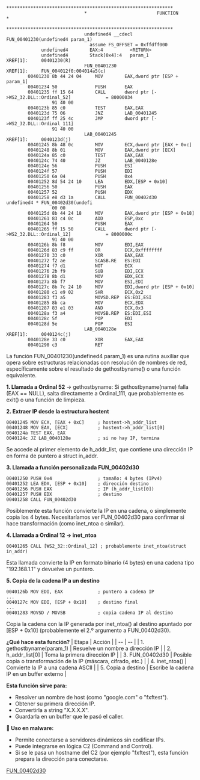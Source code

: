 ```
                             **************************************************************
                             *                          FUNCTION                          *
                             **************************************************************
                             undefined4 __cdecl FUN_00401230(undefined4 param_1)
                               assume FS_OFFSET = 0xffdff000
             undefined4        EAX:4          <RETURN>
             undefined4        Stack[0x4]:4   param_1                                 XREF[1]:     00401230(R)
                             FUN_00401230                                    XREF[1]:     FUN_004012f0:004014a5(c)
        00401230 8b 44 24 04     MOV        EAX,dword ptr [ESP + param_1]
        00401234 50              PUSH       EAX
        00401235 ff 15 64        CALL       dword ptr [->WS2_32.DLL::Ordinal_52]             = 80000034
                 91 40 00
        0040123b 85 c0           TEST       EAX,EAX
        0040123d 75 06           JNZ        LAB_00401245
        0040123f ff 25 4c        JMP        dword ptr [->WS2_32.DLL::Ordinal_111]
                 91 40 00
                             LAB_00401245                                    XREF[1]:     0040123d(j)
        00401245 8b 48 0c        MOV        ECX,dword ptr [EAX + 0xc]
        00401248 8b 01           MOV        EAX,dword ptr [ECX]
        0040124a 85 c0           TEST       EAX,EAX
        0040124c 74 40           JZ         LAB_0040128e
        0040124e 56              PUSH       ESI
        0040124f 57              PUSH       EDI
        00401250 6a 04           PUSH       0x4
        00401252 8d 54 24 10     LEA        EDX,[ESP + 0x10]
        00401256 50              PUSH       EAX
        00401257 52              PUSH       EDX
        00401258 e8 d3 1a        CALL       FUN_00402d30                                     undefined4 * FUN_00402d30(undefi
                 00 00
        0040125d 8b 44 24 18     MOV        EAX,dword ptr [ESP + 0x18]
        00401261 83 c4 0c        ADD        ESP,0xc
        00401264 50              PUSH       EAX
        00401265 ff 15 50        CALL       dword ptr [->WS2_32.DLL::Ordinal_12]             = 8000000c
                 91 40 00
        0040126b 8b f8           MOV        EDI,EAX
        0040126d 83 c9 ff        OR         ECX,0xffffffff
        00401270 33 c0           XOR        EAX,EAX
        00401272 f2 ae           SCASB.RE   ES:EDI
        00401274 f7 d1           NOT        ECX
        00401276 2b f9           SUB        EDI,ECX
        00401278 8b d1           MOV        EDX,ECX
        0040127a 8b f7           MOV        ESI,EDI
        0040127c 8b 7c 24 10     MOV        EDI,dword ptr [ESP + 0x10]
        00401280 c1 e9 02        SHR        ECX,0x2
        00401283 f3 a5           MOVSD.REP  ES:EDI,ESI
        00401285 8b ca           MOV        ECX,EDX
        00401287 83 e1 03        AND        ECX,0x3
        0040128a f3 a4           MOVSB.REP  ES:EDI,ESI
        0040128c 5f              POP        EDI
        0040128d 5e              POP        ESI
                             LAB_0040128e                                    XREF[1]:     0040124c(j)
        0040128e 33 c0           XOR        EAX,EAX
        00401290 c3              RET
```


La función FUN_00401230(undefined4 param_1) es una rutina auxiliar que opera sobre estructuras relacionadas con resolución de nombres de red, específicamente sobre el resultado de gethostbyname() o una función equivalente.


**1. Llamada a Ordinal 52** → gethostbyname: Si gethostbyname(name) falla (EAX == NULL), salta directamente a Ordinal_111, que probablemente es exit() o una función de limpieza.

**2. Extraer IP desde la estructura hostent**
```
00401245 MOV ECX, [EAX + 0xC]     ; hostent->h_addr_list
00401248 MOV EAX, [ECX]           ; hostent->h_addr_list[0]
0040124a TEST EAX, EAX
0040124c JZ LAB_0040128e          ; si no hay IP, termina
```
Se accede al primer elemento de h_addr_list, que contiene una dirección IP en forma de puntero a struct in_addr.



**3. Llamada a función personalizada FUN_00402d30**


```
00401250 PUSH 0x4                 ; tamaño: 4 bytes (IPv4)
00401252 LEA EDX, [ESP + 0x10]    ; dirección destino
00401256 PUSH EAX                 ; IP (h_addr_list[0])
00401257 PUSH EDX                 ; destino
00401258 CALL FUN_00402d30
```
Posiblemente esta función convierte la IP en una cadena, o simplemente copia los 4 bytes. Necesitaríamos ver FUN_00402d30 para confirmar si hace transformación (como inet_ntoa o similar).


**4. Llamada a Ordinal 12 → inet_ntoa**
```
00401265 CALL [WS2_32::Ordinal_12] ; probablemente inet_ntoa(struct in_addr)
```
Esta llamada convierte la IP en formato binario (4 bytes) en una cadena tipo "192.168.1.1" y devuelve un puntero.

**5. Copia de la cadena IP a un destino**
```
0040126b MOV EDI, EAX             ; puntero a cadena IP
...
0040127c MOV EDI, [ESP + 0x10]    ; destino final
...
00401283 MOVSD / MOVSB            ; copia cadena IP al destino
```
Copia la cadena con la IP generada por inet_ntoa() al destino apuntado por [ESP + 0x10] (probablemente el 2.º argumento a FUN_00402d30).



**¿Qué hace esta función?**
| Etapa | Acción |
| -- | -- |
| 1. gethostbyname(param_1) | Resuelve un nombre a dirección IP |
| 2. h_addr_list[0] | Toma la primera dirección IP |
| 3. FUN_00402d30 | Posible copia o transformación de la IP (máscara, cifrado, etc.) |
| 4. inet_ntoa() | Convierte la IP a una cadena ASCII |
| 5. Copia a destino | Escribe la cadena IP en un buffer externo |


**Esta función sirve para:**
- Resolver un nombre de host (como "google.com" o "fxftest").
- Obtener su primera dirección IP.
- Convertirla a string "X.X.X.X".
- Guardarla en un buffer que le pasó el caller.

**🔐 Uso en malware:**
- Permite conectarse a servidores dinámicos sin codificar IPs.
- Puede integrarse en lógica C2 (Command and Control).
- Si se le pasa un hostname del C2 (por ejemplo "fxftest"), esta función prepara la dirección para conectarse.


[FUN_00402d30](../decompilado/FUN_00402d30.md)
